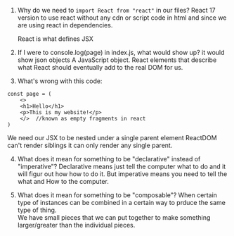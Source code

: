 1. Why do we need to `import React from "react"` in our files?
   React 17 version to use react without any cdn or script code in html and since we are using react in dependencies.
   
   React is what defines JSX

2. If I were to console.log(page) in index.js, what would show up?
   it would show json objects 
A JavaScript object. React elements that describe what React should
eventually add to the real DOM for us.

3. What's wrong with this code:
```
const page = (
    <>
    <h1>Hello</h1>
    <p>This is my website!</p>
    </>  //known as empty fragments in react
)
```
We need our JSX to be nested under a single parent element
 ReactDOM can't render siblings it can only render any single parent.

4. What does it mean for something to be "declarative" instead of "imperative"?
   Declarative means just tell the computer what to do and it will figur out how how to do it. But imperative means you need to tell the what and How to the computer.

5. What does it mean for something to be "composable"?
  When certain type of instances can be combined in a certain way to prduce the same type of thing.  
  We have small pieces that we can put together to make something
larger/greater than the individual pieces.